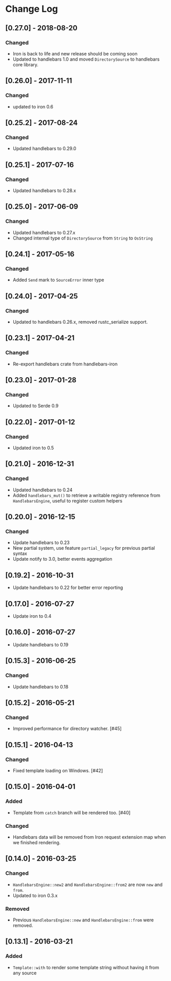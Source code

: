 # Change Log

## [0.27.0] - 2018-08-20

### Changed

* Iron is back to life and new release should be coming soon
* Updated to handlebars 1.0 and moved `DirectorySource` to handlebars
  core library.

## [0.26.0] - 2017-11-11

### Changed

* updated to iron 0.6

## [0.25.2] - 2017-08-24

### Changed

* Updated handlebars to 0.29.0

## [0.25.1] - 2017-07-16

### Changed

* Updated handlebars to 0.28.x

## [0.25.0] - 2017-06-09

### Changed

* Updated handlebars to 0.27.x
* Changed internal type of `DirectorySource` from `String` to `OsString`

## [0.24.1] - 2017-05-16

### Changed

* Added `Send` mark to `SourceError` inner type

## [0.24.0] - 2017-04-25

### Changed

* Updated to handlebars 0.26.x, removed rustc_serialize support.

## [0.23.1] - 2017-04-21

### Changed

* Re-export handlebars crate from handlebars-iron

## [0.23.0] - 2017-01-28

### Changed

* Updated to Serde 0.9

## [0.22.0] - 2017-01-12

### Changed

* Updated iron to 0.5

## [0.21.0] - 2016-12-31

### Changed

* Updated handlebars to 0.24
* Added `handlebars_mut()` to retrieve a writable registry reference
  from `HandlebarsEngine`, useful to register custom helpers

## [0.20.0] - 2016-12-15

### Changed

* Update handlebars to 0.23
* New partial system, use feature `partial_legacy` for previous
  partial syntax
* Update notify to 3.0, better events aggregation

## [0.19.2] - 2016-10-31

* Update handlebars to 0.22 for better error reporting

## [0.17.0] - 2016-07-27

* Update iron to 0.4

## [0.16.0] - 2016-07-27

* Update handlebars to 0.19

## [0.15.3] - 2016-06-25

### Changed

* Update handlebars to 0.18

## [0.15.2] - 2016-05-21

### Changed

* Improved performance for directory watcher. [#45]

## [0.15.1] - 2016-04-13

### Changed

* Fixed template loading on Windows. [#42]

## [0.15.0] - 2016-04-01

### Added

* Template from `catch` branch will be rendered too. [#40]

### Changed

* Handlebars data will be removed from Iron request extension map when
  we finished rendering.

## [0.14.0] - 2016-03-25

### Changed

* `HandlebarsEngine::new2` and `HandlebarsEngine::from2` are now `new`
  and `from`.
* Updated to iron 0.3.x

### Removed

* Previous `HandlebarsEngine::new` and `HandlebarsEngine::from` were
  removed.

## [0.13.1] - 2016-03-21

### Added

* `Template::with` to render some template string without having it
  from any source
